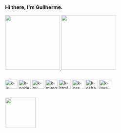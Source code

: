 ### Hi there, I'm Guilherme.

<div>
  <a href="https://github.com/kyzzk">
  <img height="180em" src="https://github-readme-stats.vercel.app/api?username=kyzzk&show_icons=true&theme=dark&include_all_commits=true&count_private=true"/>
  <img height="180em" src="https://github-readme-stats.vercel.app/api/top-langs/?username=kyzzk&layout=compact&langs_count=16&theme=dark"/>
  </a>
<div>
 
 ##
 
   <img align="center" alt="k-js" height="30" width="40" src="https://icongr.am/devicon/javascript-original.svg?size=120">
   <img align="center" alt="k-node" height="30" width="40" src="https://icongr.am/devicon/nodejs-original.svg?size=120">
   <img align="center" alt="k-py" height="30" width="40" src="https://icongr.am/devicon/python-original.svg?size=120">
   <img align="center" alt="k-mysql" height="30" width="40" src="https://icongr.am/devicon/mysql-original.svg?size=120">
   <img align="center" alt="k-html" height="30" width="40" src="https://icongr.am/devicon/html5-original.svg?size=128">
   <img align="center" alt="k-css" height="30" width="40" src="https://icongr.am/devicon/css3-original.svg?size=128">
   <img align="center" alt="k-csharp" height="30" width="40" src="https://icongr.am/devicon/csharp-original.svg?size=120">
   <img align="center" alt="k-java" height="30" width="40" src="https://icongr.am/devicon/java-original.svg?size=120">
 
 ##

 <div>
     <img height="100em" src="https://github-readme-stats.vercel.app/api/top-langs/?username=kyzzk&layout=compact&langs_count=7&theme=dark"/>
 </div>
